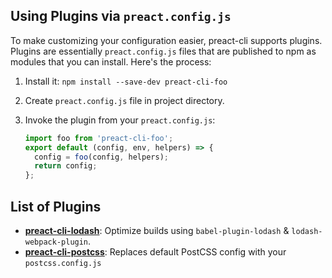 ## Using Plugins via `preact.config.js`

To make customizing your configuration easier, preact-cli supports plugins. Plugins are essentially `preact.config.js` files that are published to npm as modules that you can install.  Here's the process:

1. Install it:  `npm install --save-dev preact-cli-foo`
2. Create `preact.config.js` file in project directory.
3. Invoke the plugin from your `preact.config.js`:

    ```js
    import foo from 'preact-cli-foo';
    export default (config, env, helpers) => {
      config = foo(config, helpers);
      return config;
    };
    ```

## List of Plugins

- [**preact-cli-lodash**](https://github.com/SaraVieira/preact-cli-lodash): Optimize builds using `babel-plugin-lodash` & `lodash-webpack-plugin`.
- [**preact-cli-postcss**](https://github.com/SaraVieira/preact-cli-postcss): Replaces default PostCSS config with your `postcss.config.js`